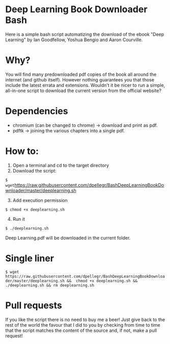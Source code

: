 # Deep Learning Book Downloader Bash

Here is a simple bash script automatizing the download of the ebook "Deep Learning" by Ian Goodfellow, Yoshua Bengio and Aaron Courville.

# Why?

You will find many predownloaded pdf copies of the book all around the internet (and github itself). However nothing guarantees you that those include the latest errata and extensions. Wouldn't it be nicer to run a simple, all-in-one script to download the current version from the official website?

# Dependencies
 * chromium (can be changed to chrome) -> download and print as pdf.
 * pdftk -> joining the various chapters into a single pdf.

# How to:
 1. Open a terminal and cd to the target directory
 2. Download the script:

`$ wget`https://raw.githubusercontent.com/dpellegr/BashDeepLearningBookDownloader/master/deeplearning.sh

 3. Add execution permission
 
`$ chmod +x deeplearning.sh`

 4. Run it
 
`$ ./deeplearning.sh`

Deep Learning.pdf will be downloaded in the current folder.

# Single liner
`$ wget https://raw.githubusercontent.com/dpellegr/BashDeepLearningBookDownloader/master/deeplearning.sh && 
chmod +x deeplearning.sh && ./deeplearning.sh && rm deeplearning.sh`

# Pull requests
If you like the script there is no need to buy me a beer! Just give back to the rest of the world the favour that I did to you by checking from time to time that the script matches the content of the source and, if not, make a pull request!

